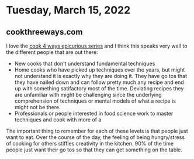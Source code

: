 
# Tuesday, March 15, 2022

## cookthreeways.com

I love the [cook 4 ways epicurious series](https://www.youtube.com/watch?v=rRRUrhomU3o) and I think this speaks very well to the different people that are out there:
* New cooks that don't understand fundamental techniques
* Home cooks who have picked up techniques over the years, but might not understand it is exactly why they are doing it. They have go tos that they have nailed down and can follow pretty much any recipe and end up with something satifactory most of the time. Deviating recipes they are unfamiliar with might be challenging since the underlying comprehension of techniques or mental models of what a recipe is might not be there.
* Professionals or people interested in food science work to master techniques and cook with more of a 

The important thing to remember for each of these levels is that people just want to eat. Over the course of the day, the feeling of being hungry/stress of cooking for others stiffles creativity in the kitchen. 90% of the time people just want their go tos so that they can get something on the table. 